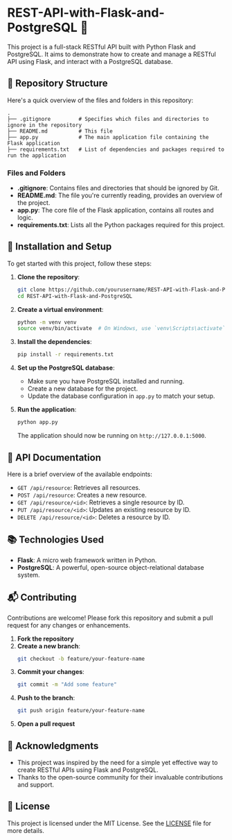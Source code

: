 # REST-API-with-Flask-and-PostgreSQL 🚀

This project is a full-stack RESTful API built with Python Flask and PostgreSQL. It aims to demonstrate how to create and manage a RESTful API using Flask, and interact with a PostgreSQL database.

## 📁 Repository Structure

Here's a quick overview of the files and folders in this repository:

```
.
├── .gitignore         # Specifies which files and directories to ignore in the repository
├── README.md          # This file
├── app.py             # The main application file containing the Flask application
├── requirements.txt   # List of dependencies and packages required to run the application
```

### Files and Folders

- **.gitignore**: Contains files and directories that should be ignored by Git.
- **README.md**: The file you're currently reading, provides an overview of the project.
- **app.py**: The core file of the Flask application, contains all routes and logic.
- **requirements.txt**: Lists all the Python packages required for this project.

## 🔧 Installation and Setup

To get started with this project, follow these steps:

1. **Clone the repository**:
   ```bash
   git clone https://github.com/yourusername/REST-API-with-Flask-and-PostgreSQL.git
   cd REST-API-with-Flask-and-PostgreSQL
   ```

2. **Create a virtual environment**:
   ```bash
   python -m venv venv
   source venv/bin/activate  # On Windows, use `venv\Scripts\activate`
   ```

3. **Install the dependencies**:
   ```bash
   pip install -r requirements.txt
   ```

4. **Set up the PostgreSQL database**:
   - Make sure you have PostgreSQL installed and running.
   - Create a new database for the project.
   - Update the database configuration in `app.py` to match your setup.

5. **Run the application**:
   ```bash
   python app.py
   ```

   The application should now be running on `http://127.0.0.1:5000`.

## 📜 API Documentation

Here is a brief overview of the available endpoints:

- `GET /api/resource`: Retrieves all resources.
- `POST /api/resource`: Creates a new resource.
- `GET /api/resource/<id>`: Retrieves a single resource by ID.
- `PUT /api/resource/<id>`: Updates an existing resource by ID.
- `DELETE /api/resource/<id>`: Deletes a resource by ID.

## 📚 Technologies Used

- **Flask**: A micro web framework written in Python.
- **PostgreSQL**: A powerful, open-source object-relational database system.

## 📬 Contributing

Contributions are welcome! Please fork this repository and submit a pull request for any changes or enhancements.

1. **Fork the repository**
2. **Create a new branch**:
   ```bash
   git checkout -b feature/your-feature-name
   ```
3. **Commit your changes**:
   ```bash
   git commit -m "Add some feature"
   ```
4. **Push to the branch**:
   ```bash
   git push origin feature/your-feature-name
   ```
5. **Open a pull request**

## 🌟 Acknowledgments

- This project was inspired by the need for a simple yet effective way to create RESTful APIs using Flask and PostgreSQL.
- Thanks to the open-source community for their invaluable contributions and support.

## 📄 License

This project is licensed under the MIT License. See the [LICENSE](LICENSE) file for more details.
